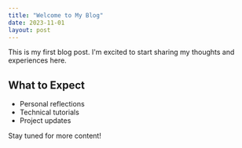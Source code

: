 ```yaml
---
title: "Welcome to My Blog"
date: 2023-11-01
layout: post
---
```


This is my first blog post. I'm excited to start sharing my thoughts and experiences here.

## What to Expect

- Personal reflections
- Technical tutorials
- Project updates

Stay tuned for more content!